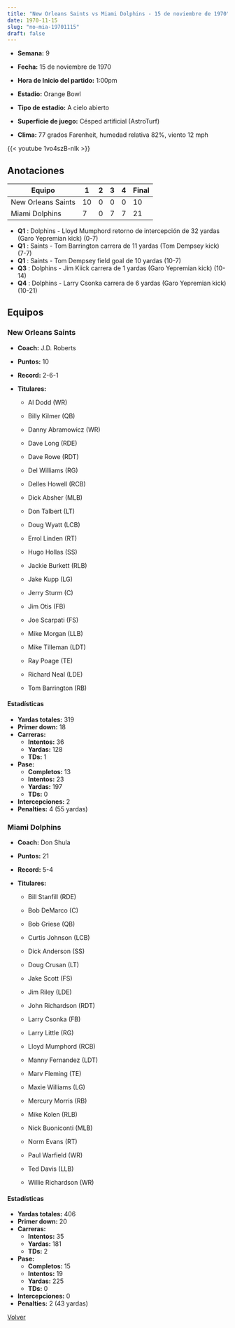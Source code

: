 ```yaml
---
title: "New Orleans Saints vs Miami Dolphins - 15 de noviembre de 1970"
date: 1970-11-15
slug: "no-mia-19701115"
draft: false
---
```


* **Semana:** 9
* **Fecha:** 15 de noviembre de 1970

* **Hora de Inicio del partido:** 1:00pm
* **Estadio:** Orange Bowl
* **Tipo de estadio:** A cielo abierto
* **Superficie de juego:** Césped artificial (AstroTurf)
* **Clima:** 77 grados Farenheit, humedad relativa 82%, viento 12 mph


{{< youtube 1vo4szB-nIk >}}


## Anotaciones
| Equipo | 1 | 2 | 3 | 4 | Final |
|--------|---|---|---|---|-------|
| New Orleans Saints  | 10 | 0 | 0 | 0  | 10 |
| Miami Dolphins  | 7 | 0 | 7 | 7  | 21 |
* **Q1** : Dolphins - Lloyd Mumphord retorno de intercepción de 32 yardas (Garo Yepremian kick) (0-7)
* **Q1** : Saints - Tom Barrington carrera de 11 yardas (Tom Dempsey kick) (7-7)
* **Q1** : Saints - Tom Dempsey field goal de 10 yardas (10-7)
* **Q3** : Dolphins - Jim Kiick carrera de 1 yardas (Garo Yepremian kick) (10-14)
* **Q4** : Dolphins - Larry Csonka carrera de 6 yardas (Garo Yepremian kick) (10-21)


## Equipos


### New Orleans Saints
* **Coach:** J.D. Roberts
* **Puntos:** 10
* **Record:** 2-6-1
* **Titulares:** 

  * Al Dodd (WR) 

  * Billy Kilmer (QB) 

  * Danny Abramowicz (WR) 

  * Dave Long (RDE) 

  * Dave Rowe (RDT) 

  * Del Williams (RG) 

  * Delles Howell (RCB) 

  * Dick Absher (MLB) 

  * Don Talbert (LT) 

  * Doug Wyatt (LCB) 

  * Errol Linden (RT) 

  * Hugo Hollas (SS) 

  * Jackie Burkett (RLB) 

  * Jake Kupp (LG) 

  * Jerry Sturm (C) 

  * Jim Otis (FB) 

  * Joe Scarpati (FS) 

  * Mike Morgan (LLB) 

  * Mike Tilleman (LDT) 

  * Ray Poage (TE) 

  * Richard Neal (LDE) 

  * Tom Barrington (RB) 

#### Estadísticas
* **Yardas totales:** 319
* **Primer down:** 18
* **Carreras:**
  * **Intentos:** 36
  * **Yardas:** 128
  * **TDs:** 1
* **Pase:**
  * **Completos:** 13
  * **Intentos:** 23
  * **Yardas:** 197
  * **TDs:** 0
* **Intercepciones:** 2
* **Penalties:** 4 (55 yardas)

### Miami Dolphins
* **Coach:** Don Shula
* **Puntos:** 21
* **Record:** 5-4
* **Titulares:** 

  * Bill Stanfill (RDE) 

  * Bob DeMarco (C) 

  * Bob Griese (QB) 

  * Curtis Johnson (LCB) 

  * Dick Anderson (SS) 

  * Doug Crusan (LT) 

  * Jake Scott (FS) 

  * Jim Riley (LDE) 

  * John Richardson (RDT) 

  * Larry Csonka (FB) 

  * Larry Little (RG) 

  * Lloyd Mumphord (RCB) 

  * Manny Fernandez (LDT) 

  * Marv Fleming (TE) 

  * Maxie Williams (LG) 

  * Mercury Morris (RB) 

  * Mike Kolen (RLB) 

  * Nick Buoniconti (MLB) 

  * Norm Evans (RT) 

  * Paul Warfield (WR) 

  * Ted Davis (LLB) 

  * Willie Richardson (WR) 

#### Estadísticas
* **Yardas totales:** 406
* **Primer down:** 20
* **Carreras:**
  * **Intentos:** 35
  * **Yardas:** 181
  * **TDs:** 2
* **Pase:**
  * **Completos:** 15
  * **Intentos:** 19
  * **Yardas:** 225
  * **TDs:** 0
* **Intercepciones:** 0
* **Penalties:** 2 (43 yardas)


[Volver](/historia/1970)
